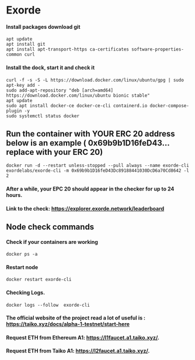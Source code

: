 # Exorde
#### Install packages download git 
```
apt update
apt install git
apt install apt-transport-https ca-certificates software-properties-common curl
```
#### Install the dock, start it and check it 
```
curl -f -s -S -L https://download.docker.com/linux/ubuntu/gpg | sudo apt-key add -
sudo add-apt-repository "deb [arch=amd64] https://download.docker.com/linux/ubuntu bionic stable"
apt update
sudo apt install docker-ce docker-ce-cli containerd.io docker-compose-plugin -y
sudo systemctl status docker
```
## Run the container with YOUR ERC 20 address below is an example ( 0x69b9b1D16feD43... replace with your ERC 20) 
```
docker run -d --restart unless-stopped --pull always --name exorde-cli exordelabs/exorde-cli -m 0x69b9b1D16feD43Dc89188441030DcD6a70Cd8642 -l 2
```
#### After a while, your EPC 20 should appear in the checker for up to 24 hours.
#### Link to the check: https://explorer.exorde.network/leaderboard
## Node check commands 
#### Check if your containers are working 
```
docker ps -a
```
#### Restart node
```
docker restart exorde-cli
```
####  Checking Logs.
```
docker logs --follow  exorde-cli
```
#### The official website of the project read a lot of useful is : https://taiko.xyz/docs/alpha-1-testnet/start-here
#### Request ETH from Ethereum A1: https://l1faucet.a1.taiko.xyz/.
#### Request ETH from Taiko A1: https://l2faucet.a1.taiko.xyz/.
